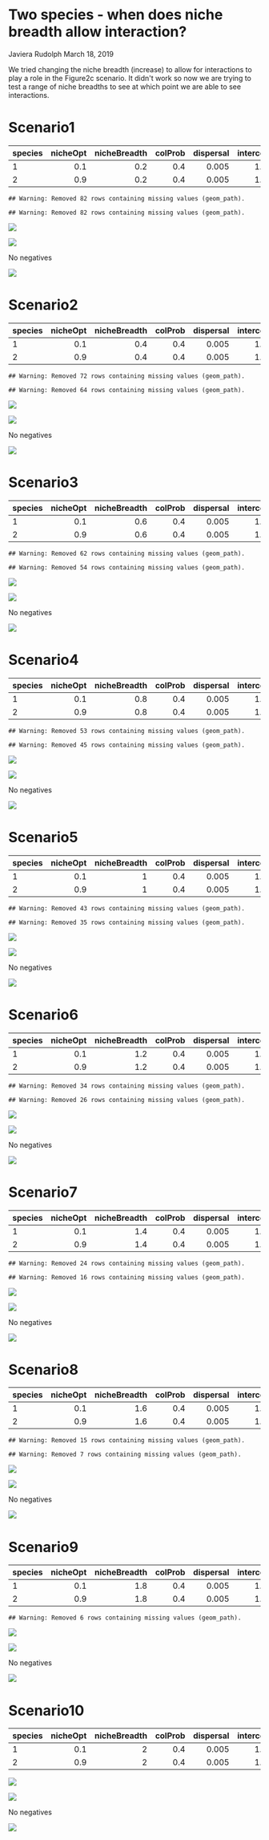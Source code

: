 Two species - when does niche breadth allow interaction?
================
Javiera Rudolph
March 18, 2019

We tried changing the niche breadth (increase) to allow for interactions to play a role in the Figure2c scenario. It didn't work so now we are trying to test a range of niche breadths to see at which point we are able to see interactions.

Scenario1
=========

| species |  nicheOpt|  nicheBreadth|  colProb|  dispersal|  intercol|  interext|
|:--------|---------:|-------------:|--------:|----------:|---------:|---------:|
| 1       |       0.1|           0.2|      0.4|      0.005|       1.5|       1.5|
| 2       |       0.9|           0.2|      0.4|      0.005|       1.5|       1.5|

    ## Warning: Removed 82 rows containing missing values (geom_path).

    ## Warning: Removed 82 rows containing missing values (geom_path).

![](20190318-Fig2c_nichebreadth_files/figure-markdown_github/unnamed-chunk-2-1.png)

![](20190318-Fig2c_nichebreadth_files/figure-markdown_github/unnamed-chunk-3-1.png)

No negatives

![](20190318-Fig2c_nichebreadth_files/figure-markdown_github/unnamed-chunk-4-1.png)

Scenario2
=========

| species |  nicheOpt|  nicheBreadth|  colProb|  dispersal|  intercol|  interext|
|:--------|---------:|-------------:|--------:|----------:|---------:|---------:|
| 1       |       0.1|           0.4|      0.4|      0.005|       1.5|       1.5|
| 2       |       0.9|           0.4|      0.4|      0.005|       1.5|       1.5|

    ## Warning: Removed 72 rows containing missing values (geom_path).

    ## Warning: Removed 64 rows containing missing values (geom_path).

![](20190318-Fig2c_nichebreadth_files/figure-markdown_github/unnamed-chunk-6-1.png)

![](20190318-Fig2c_nichebreadth_files/figure-markdown_github/unnamed-chunk-7-1.png)

No negatives

![](20190318-Fig2c_nichebreadth_files/figure-markdown_github/unnamed-chunk-8-1.png)

Scenario3
=========

| species |  nicheOpt|  nicheBreadth|  colProb|  dispersal|  intercol|  interext|
|:--------|---------:|-------------:|--------:|----------:|---------:|---------:|
| 1       |       0.1|           0.6|      0.4|      0.005|       1.5|       1.5|
| 2       |       0.9|           0.6|      0.4|      0.005|       1.5|       1.5|

    ## Warning: Removed 62 rows containing missing values (geom_path).

    ## Warning: Removed 54 rows containing missing values (geom_path).

![](20190318-Fig2c_nichebreadth_files/figure-markdown_github/unnamed-chunk-10-1.png)

![](20190318-Fig2c_nichebreadth_files/figure-markdown_github/unnamed-chunk-11-1.png)

No negatives

![](20190318-Fig2c_nichebreadth_files/figure-markdown_github/unnamed-chunk-12-1.png)

Scenario4
=========

| species |  nicheOpt|  nicheBreadth|  colProb|  dispersal|  intercol|  interext|
|:--------|---------:|-------------:|--------:|----------:|---------:|---------:|
| 1       |       0.1|           0.8|      0.4|      0.005|       1.5|       1.5|
| 2       |       0.9|           0.8|      0.4|      0.005|       1.5|       1.5|

    ## Warning: Removed 53 rows containing missing values (geom_path).

    ## Warning: Removed 45 rows containing missing values (geom_path).

![](20190318-Fig2c_nichebreadth_files/figure-markdown_github/unnamed-chunk-14-1.png)

![](20190318-Fig2c_nichebreadth_files/figure-markdown_github/unnamed-chunk-15-1.png)

No negatives

![](20190318-Fig2c_nichebreadth_files/figure-markdown_github/unnamed-chunk-16-1.png)

Scenario5
=========

| species |  nicheOpt|  nicheBreadth|  colProb|  dispersal|  intercol|  interext|
|:--------|---------:|-------------:|--------:|----------:|---------:|---------:|
| 1       |       0.1|             1|      0.4|      0.005|       1.5|       1.5|
| 2       |       0.9|             1|      0.4|      0.005|       1.5|       1.5|

    ## Warning: Removed 43 rows containing missing values (geom_path).

    ## Warning: Removed 35 rows containing missing values (geom_path).

![](20190318-Fig2c_nichebreadth_files/figure-markdown_github/unnamed-chunk-18-1.png)

![](20190318-Fig2c_nichebreadth_files/figure-markdown_github/unnamed-chunk-19-1.png)

No negatives

![](20190318-Fig2c_nichebreadth_files/figure-markdown_github/unnamed-chunk-20-1.png)

Scenario6
=========

| species |  nicheOpt|  nicheBreadth|  colProb|  dispersal|  intercol|  interext|
|:--------|---------:|-------------:|--------:|----------:|---------:|---------:|
| 1       |       0.1|           1.2|      0.4|      0.005|       1.5|       1.5|
| 2       |       0.9|           1.2|      0.4|      0.005|       1.5|       1.5|

    ## Warning: Removed 34 rows containing missing values (geom_path).

    ## Warning: Removed 26 rows containing missing values (geom_path).

![](20190318-Fig2c_nichebreadth_files/figure-markdown_github/unnamed-chunk-22-1.png)

![](20190318-Fig2c_nichebreadth_files/figure-markdown_github/unnamed-chunk-23-1.png)

No negatives

![](20190318-Fig2c_nichebreadth_files/figure-markdown_github/unnamed-chunk-24-1.png)

Scenario7
=========

| species |  nicheOpt|  nicheBreadth|  colProb|  dispersal|  intercol|  interext|
|:--------|---------:|-------------:|--------:|----------:|---------:|---------:|
| 1       |       0.1|           1.4|      0.4|      0.005|       1.5|       1.5|
| 2       |       0.9|           1.4|      0.4|      0.005|       1.5|       1.5|

    ## Warning: Removed 24 rows containing missing values (geom_path).

    ## Warning: Removed 16 rows containing missing values (geom_path).

![](20190318-Fig2c_nichebreadth_files/figure-markdown_github/unnamed-chunk-26-1.png)

![](20190318-Fig2c_nichebreadth_files/figure-markdown_github/unnamed-chunk-27-1.png)

No negatives

![](20190318-Fig2c_nichebreadth_files/figure-markdown_github/unnamed-chunk-28-1.png)

Scenario8
=========

| species |  nicheOpt|  nicheBreadth|  colProb|  dispersal|  intercol|  interext|
|:--------|---------:|-------------:|--------:|----------:|---------:|---------:|
| 1       |       0.1|           1.6|      0.4|      0.005|       1.5|       1.5|
| 2       |       0.9|           1.6|      0.4|      0.005|       1.5|       1.5|

    ## Warning: Removed 15 rows containing missing values (geom_path).

    ## Warning: Removed 7 rows containing missing values (geom_path).

![](20190318-Fig2c_nichebreadth_files/figure-markdown_github/unnamed-chunk-30-1.png)

![](20190318-Fig2c_nichebreadth_files/figure-markdown_github/unnamed-chunk-31-1.png)

No negatives

![](20190318-Fig2c_nichebreadth_files/figure-markdown_github/unnamed-chunk-32-1.png)

Scenario9
=========

| species |  nicheOpt|  nicheBreadth|  colProb|  dispersal|  intercol|  interext|
|:--------|---------:|-------------:|--------:|----------:|---------:|---------:|
| 1       |       0.1|           1.8|      0.4|      0.005|       1.5|       1.5|
| 2       |       0.9|           1.8|      0.4|      0.005|       1.5|       1.5|

    ## Warning: Removed 6 rows containing missing values (geom_path).

![](20190318-Fig2c_nichebreadth_files/figure-markdown_github/unnamed-chunk-34-1.png)

![](20190318-Fig2c_nichebreadth_files/figure-markdown_github/unnamed-chunk-35-1.png)

No negatives

![](20190318-Fig2c_nichebreadth_files/figure-markdown_github/unnamed-chunk-36-1.png)

Scenario10
==========

| species |  nicheOpt|  nicheBreadth|  colProb|  dispersal|  intercol|  interext|
|:--------|---------:|-------------:|--------:|----------:|---------:|---------:|
| 1       |       0.1|             2|      0.4|      0.005|       1.5|       1.5|
| 2       |       0.9|             2|      0.4|      0.005|       1.5|       1.5|

![](20190318-Fig2c_nichebreadth_files/figure-markdown_github/unnamed-chunk-38-1.png)

![](20190318-Fig2c_nichebreadth_files/figure-markdown_github/unnamed-chunk-39-1.png)

No negatives

![](20190318-Fig2c_nichebreadth_files/figure-markdown_github/unnamed-chunk-40-1.png)
